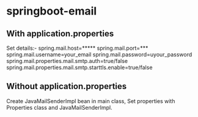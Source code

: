 # springboot-email

With application.properties
------------------------------
Set details:-
spring.mail.host=*****
spring.mail.port=***
spring.mail.username=your_email
spring.mail.password=uyour_password
spring.mail.properties.mail.smtp.auth=true/false
spring.mail.properties.mail.smtp.starttls.enable=true/false


Without application.properties
------------------------------
Create JavaMailSenderImpl bean in main class,
Set properties with Properties class and JavaMailSenderImpl.



